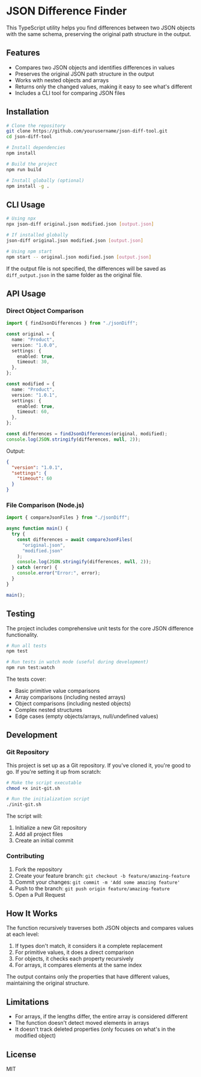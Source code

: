 # JSON Difference Finder

This TypeScript utility helps you find differences between two JSON objects with the same schema, preserving the original path structure in the output.

## Features

- Compares two JSON objects and identifies differences in values
- Preserves the original JSON path structure in the output
- Works with nested objects and arrays
- Returns only the changed values, making it easy to see what's different
- Includes a CLI tool for comparing JSON files

## Installation

```bash
# Clone the repository
git clone https://github.com/yourusername/json-diff-tool.git
cd json-diff-tool

# Install dependencies
npm install

# Build the project
npm run build

# Install globally (optional)
npm install -g .
```

## CLI Usage

```bash
# Using npx
npx json-diff original.json modified.json [output.json]

# If installed globally
json-diff original.json modified.json [output.json]

# Using npm start
npm start -- original.json modified.json [output.json]
```

If the output file is not specified, the differences will be saved as `diff_output.json` in the same folder as the original file.

## API Usage

### Direct Object Comparison

```typescript
import { findJsonDifferences } from "./jsonDiff";

const original = {
  name: "Product",
  version: "1.0.0",
  settings: {
    enabled: true,
    timeout: 30,
  },
};

const modified = {
  name: "Product",
  version: "1.0.1",
  settings: {
    enabled: true,
    timeout: 60,
  },
};

const differences = findJsonDifferences(original, modified);
console.log(JSON.stringify(differences, null, 2));
```

Output:

```json
{
  "version": "1.0.1",
  "settings": {
    "timeout": 60
  }
}
```

### File Comparison (Node.js)

```typescript
import { compareJsonFiles } from "./jsonDiff";

async function main() {
  try {
    const differences = await compareJsonFiles(
      "original.json",
      "modified.json"
    );
    console.log(JSON.stringify(differences, null, 2));
  } catch (error) {
    console.error("Error:", error);
  }
}

main();
```

## Testing

The project includes comprehensive unit tests for the core JSON difference functionality.

```bash
# Run all tests
npm test

# Run tests in watch mode (useful during development)
npm run test:watch
```

The tests cover:

- Basic primitive value comparisons
- Array comparisons (including nested arrays)
- Object comparisons (including nested objects)
- Complex nested structures
- Edge cases (empty objects/arrays, null/undefined values)

## Development

### Git Repository

This project is set up as a Git repository. If you've cloned it, you're good to go. If you're setting it up from scratch:

```bash
# Make the script executable
chmod +x init-git.sh

# Run the initialization script
./init-git.sh
```

The script will:

1. Initialize a new Git repository
2. Add all project files
3. Create an initial commit

### Contributing

1. Fork the repository
2. Create your feature branch: `git checkout -b feature/amazing-feature`
3. Commit your changes: `git commit -m 'Add some amazing feature'`
4. Push to the branch: `git push origin feature/amazing-feature`
5. Open a Pull Request

## How It Works

The function recursively traverses both JSON objects and compares values at each level:

1. If types don't match, it considers it a complete replacement
2. For primitive values, it does a direct comparison
3. For objects, it checks each property recursively
4. For arrays, it compares elements at the same index

The output contains only the properties that have different values, maintaining the original structure.

## Limitations

- For arrays, if the lengths differ, the entire array is considered different
- The function doesn't detect moved elements in arrays
- It doesn't track deleted properties (only focuses on what's in the modified object)

## License

MIT

